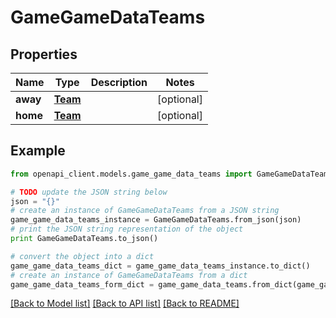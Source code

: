 # GameGameDataTeams


## Properties

Name | Type | Description | Notes
------------ | ------------- | ------------- | -------------
**away** | [**Team**](Team.md) |  | [optional] 
**home** | [**Team**](Team.md) |  | [optional] 

## Example

```python
from openapi_client.models.game_game_data_teams import GameGameDataTeams

# TODO update the JSON string below
json = "{}"
# create an instance of GameGameDataTeams from a JSON string
game_game_data_teams_instance = GameGameDataTeams.from_json(json)
# print the JSON string representation of the object
print GameGameDataTeams.to_json()

# convert the object into a dict
game_game_data_teams_dict = game_game_data_teams_instance.to_dict()
# create an instance of GameGameDataTeams from a dict
game_game_data_teams_form_dict = game_game_data_teams.from_dict(game_game_data_teams_dict)
```
[[Back to Model list]](../README.md#documentation-for-models) [[Back to API list]](../README.md#documentation-for-api-endpoints) [[Back to README]](../README.md)


